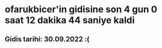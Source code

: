 # ofarukbicer'in gidisine son 4 gun 0 saat 12 dakika 44 saniye kaldi

## Gidis tarihi: 30.09.2022 :(